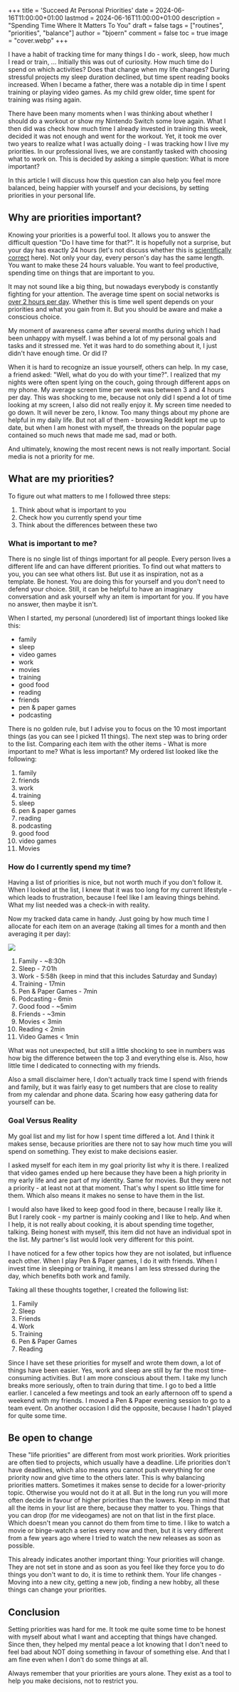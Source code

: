 +++
title = 'Succeed At Personal Priorities'
date = 2024-06-16T11:00:00+01:00
lastmod = 2024-06-16T11:00:00+01:00
description = "Spending Time Where It Matters To You"
draft = false
tags = ["routines", "priorities", "balance"]
author = "bjoern"
comment = false
toc = true
image = "cover.webp"
+++

I have a habit of tracking time for many things I do - work, sleep, how much I read or train, ... 
Initially this was out of curiosity. How much time do I spend on which activities? Does that change when my life changes?
During stressful projects my sleep duration declined, but time spent reading books increased.
When I became a father, there was a notable dip in time I spent training or playing video games.
As my child grew older, time spent for training was rising again. 

There have been many moments when I was thinking about whether I should do a workout or show my Nintendo Switch some love again.
What I then did was check how much time I already invested in training this week, decided it was not enough and went for the workout.
Yet, it took me over two years to realize what I was actually doing - I was tracking how I live my priorities. 
In our professional lives, we are constantly tasked with choosing what to work on. This is decided by asking a simple question: What is more important? 

In this article I will discuss how this question can also help you feel more balanced, being happier with yourself and your decisions, by setting priorities in your personal life.

## Why are priorities important?

Knowing your priorities is a powerful tool.
It allows you to answer the difficult question "Do I have time for that?".
It is hopefully not a surprise, but your day has exactly 24 hours (let's not discuss whether this is [scientifically correct](https://bigthink.com/starts-with-a-bang/day-isnt-24-hours/) here). Not only your day, every person's day has the same length. 
You want to make these 24 hours valuable.
You want to feel productive, spending time on things that are important to you.

It may not sound like a big thing, but nowadays everybody is constantly fighting for your attention.
The average time spent on social networks is [over 2 hours per day](https://www.statista.com/statistics/433871/daily-social-media-usage-worldwide/). 
Whether this is time well spent depends on your priorities and what you gain from it.
But you should be aware and make a conscious choice.

My moment of awareness came after several months during which I had been unhappy with myself.
I was behind a lot of my personal goals and tasks and it stressed me. 
Yet it was hard to do something about it, I just didn't have enough time. 
Or did I?

When it is hard to recognize an issue yourself, others can help. 
In my case, a friend asked: "Well, what do you do with your time?".
I realized that my nights were often spent lying on the couch, going through different apps on my phone. 
My average screen time per week was between 3 and 4 hours per day. 
This was shocking to me, because not only did I spend a lot of time looking at my screen, I also did not really enjoy it. My screen time needed to go down.
It will never be zero, I know. Too many things about my phone are helpful in my daily life. 
But not all of them - browsing Reddit kept me up to date, but when I am honest with myself, the threads on the popular page contained so much news that made me sad, mad or both. 

And ultimately, knowing the most recent news is not really important. Social media is not a priority for me.

## What are my priorities?

To figure out what matters to me I followed three steps:
1. Think about what is important to you
2. Check how you currently spend your time
3. Think about the differences between these two

### What is important to me?

There is no single list of things important for all people. Every person lives a different life and can have different priorities. To find out what matters to you, you can see what others list. But use it as inspiration, not as a template. 
Be honest. You are doing this for yourself and you don't need to defend your choice. Still, it can be helpful to have an imaginary conversation and ask yourself why an item is important for you. If you have no answer, then maybe it isn't.

When I started, my personal (unordered) list of important things looked like this:
- family 
- sleep
- video games
- work
- movies
- training
- good food
- reading
- friends
- pen & paper games
- podcasting

There is no golden rule, but I advise you to focus on the 10 most important things (as you can see I picked 11 things).
The next step was to bring order to the list.
Comparing each item with the other items - What is more important to me? What is less important?
My ordered list looked like the following: 

1. family
2. friends
3. work
4. training
5. sleep
6. pen & paper games
7. reading
8. podcasting
9. good food
10. video games
11. Movies

### How do I currently spend my time?

Having a list of priorities is nice, but not worth much if you don't follow it. 
When I looked at the list, I knew that it was too long for my current lifestyle - which leads to frustration, because I feel like I am leaving things behind.
What my list needed was a check-in with reality.

Now my tracked data came in handy. Just going by how much time I allocate for each item on an average (taking all times for a month and then averaging it per day):

![](chart.png)

1. Family - ~8:30h
2. Sleep - 7:01h
3. Work - 5:58h (keep in mind that this includes Saturday and Sunday)
4. Training - 17min
5. Pen & Paper Games - 7min
6. Podcasting - 6min
7. Good food - ~5mim
8. Friends - ~3min
9. Movies < 3min
10. Reading < 2min
11. Video Games < 1min

What was not unexpected, but still a little shocking to see in numbers was how big the difference between the top 3 and everything else is. Also, how little time I dedicated to connecting with my friends.

Also a small disclaimer here, I don't actually track time I spend with friends and family, but it was fairly easy to get numbers that are close to reality from my calendar and phone data. Scaring how easy gathering data for yourself can be. 

### Goal Versus Reality

My goal list and my list for how I spent time differed a lot. 
And I think it makes sense, because priorities are there not to say how much time you will spend on something.
They exist to make decisions easier. 

I asked myself for each item in my goal priority list why it is there. I realized that video games ended up here because they have been a high priority in my early life and are part of my identity. Same for movies.
But they were not a priority - at least not at that moment. That's why I spent so little time for them. Which also means it makes no sense to have them in the list. 

I would also have liked to keep good food in there, because I really like it. But I rarely cook - my partner is mainly cooking and I like to help. And when I help, it is not really about cooking, it is about spending time together, talking. Being honest with myself, this item did not have an individual spot in the list.
My partner's list would look very different for this point.

I have noticed for a few other topics how they are not isolated, but influence each other. When I play Pen & Paper games, I do it with friends. When I invest time in sleeping or training, it means I am less stressed during the day, which benefits both work and family. 

Taking all these thoughts together, I created the following list:

1. Family
2. Sleep
3. Friends
4. Work
5. Training
6. Pen & Paper Games
7. Reading

Since I have set these priorities for myself and wrote them down, a lot of things have been easier. Yes, work and sleep are still by far the most time-consuming activities. But I am more conscious about them.
I take my lunch breaks more seriously, often to train during that time. I go to bed a little earlier.
I canceled a few meetings and took an early afternoon off to spend a weekend with my friends. I moved a Pen & Paper evening session to go to a team event. On another occasion I did the opposite, because I hadn't played for quite some time. 


## Be open to change

These "life priorities" are different from most work priorities. 
Work priorities are often tied to projects, which usually have a deadline. 
Life priorities don't have deadlines, which also means you cannot push everything for one priority now and give time to the others later. This is why balancing priorities matters. 
Sometimes it makes sense to decide for a lower-priority topic. 
Otherwise you would not do it at all. 
But in the long run you will more often decide in favour of higher priorities than the lowers. 
Keep in mind that all the items in your list are there, because they matter to you. Things that you can drop (for me videogames) are not on that list in the first place. Which doesn't mean you cannot do them from time to time. I like to watch a movie or binge-watch a series every now and then, but it is very different from a few years ago where I tried to watch the new releases as soon as possible. 

This already indicates another important thing: Your priorities will change. 
They are not set in stone and as soon as you feel like they force you to do things you don't want to do, it is time to rethink them. Your life changes - Moving into a new city, getting a new job, finding a new hobby, all these things can change your priorities. 

## Conclusion

Setting priorities was hard for me. 
It took me quite some time to be honest with myself about what I want and accepting that things have changed.
Since then, they helped my mental peace a lot knowing that I don't need to feel bad about NOT doing something in favour of something else. And that I am fine even when I don't do some things at all. 

Always remember that your priorities are yours alone. They exist as a tool to help you make decisions, not to restrict you.